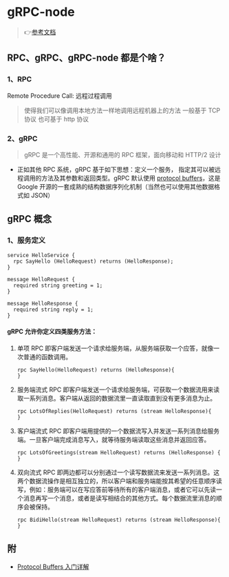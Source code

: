 # gRPC-node

> 👉[参考文档](http://doc.oschina.net/grpc?t=58008)

## RPC、gRPC、gRPC-node 都是个啥？

### 1、RPC

Remote Procedure Call: 远程过程调用

> 使得我们可以像调用本地方法一样地调用远程机器上的方法
> 一般基于 TCP 协议 也可基于 http 协议

### 2、gRPC

> gRPC 是一个高性能、开源和通用的 RPC 框架，面向移动和 HTTP/2 设计

-   正如其他 RPC 系统，gRPC 基于如下思想：定义一个服务， 指定其可以被远程调用的方法及其参数和返回类型。gRPC 默认使用 [protocol buffers](https://developers.google.com/protocol-buffers/)，这是 Google 开源的一套成熟的结构数据序列化机制（当然也可以使用其他数据格式如 JSON）

## gRPC 概念

### 1、服务定义

```
service HelloService {
  rpc SayHello (HelloRequest) returns (HelloResponse);
}

message HelloRequest {
  required string greeting = 1;
}

message HelloResponse {
  required string reply = 1;
}

```

#### gRPC 允许你定义四类服务方法：

1. 单项 RPC
   即客户端发送一个请求给服务端，从服务端获取一个应答，就像一次普通的函数调用。

    ```
    rpc SayHello(HelloRequest) returns (HelloResponse){
    }
    ```

2. 服务端流式 RPC
   即客户端发送一个请求给服务端，可获取一个数据流用来读取一系列消息。客户端从返回的数据流里一直读取直到没有更多消息为止。
    ```
    rpc LotsOfReplies(HelloRequest) returns (stream HelloResponse){
    }
    ```

3) 客户端流式 RPC
   即客户端用提供的一个数据流写入并发送一系列消息给服务端。一旦客户端完成消息写入，就等待服务端读取这些消息并返回应答。
    ```
    rpc LotsOfGreetings(stream HelloRequest) returns (HelloResponse) {
    }
    ```

4. 双向流式 RPC
   即两边都可以分别通过一个读写数据流来发送一系列消息。这两个数据流操作是相互独立的，所以客户端和服务端能按其希望的任意顺序读写，例如：服务端可以在写应答前等待所有的客户端消息，或者它可以先读一个消息再写一个消息，或者是读写相结合的其他方式。每个数据流里消息的顺序会被保持。
    ```
    rpc BidiHello(stream HelloRequest) returns (stream HelloResponse){
    }
    ```

## 附

-   [Protocol Buffers 入门详解](https://segmentfault.com/a/1190000020286021?utm_source=tag-newest)
